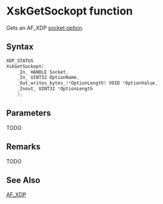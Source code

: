 # XskGetSockopt function

Gets an AF_XDP [socket option](xsk-sockopts.md).

## Syntax

```C
XDP_STATUS
XskGetSockopt(
    _In_ HANDLE Socket,
    _In_ UINT32 OptionName,
    _Out_writes_bytes_(*OptionLength) VOID *OptionValue,
    _Inout_ UINT32 *OptionLength
    );
```

## Parameters

TODO

## Remarks

TODO

## See Also

[AF_XDP](../afxdp.md)
